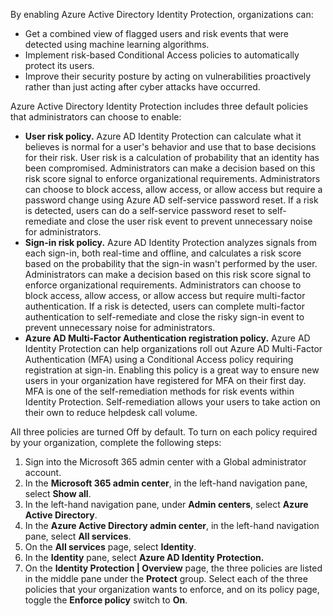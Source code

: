 By enabling Azure Active Directory Identity Protection, organizations can:

 *  Get a combined view of flagged users and risk events that were detected using machine learning algorithms.
 *  Implement risk-based Conditional Access policies to automatically protect its users.
 *  Improve their security posture by acting on vulnerabilities proactively rather than just acting after cyber attacks have occurred.

Azure Active Directory Identity Protection includes three default policies that administrators can choose to enable:


 *  **User risk policy.** Azure AD Identity Protection can calculate what it believes is normal for a user's behavior and use that to base decisions for their risk. User risk is a calculation of probability that an identity has been compromised. Administrators can make a decision based on this risk score signal to enforce organizational requirements. Administrators can choose to block access, allow access, or allow access but require a password change using Azure AD self-service password reset. If a risk is detected, users can do a self-service password reset to self-remediate and close the user risk event to prevent unnecessary noise for administrators.
 *  **Sign-in risk policy.** Azure AD Identity Protection analyzes signals from each sign-in, both real-time and offline, and calculates a risk score based on the probability that the sign-in wasn't performed by the user. Administrators can make a decision based on this risk score signal to enforce organizational requirements. Administrators can choose to block access, allow access, or allow access but require multi-factor authentication. If a risk is detected, users can complete multi-factor authentication to self-remediate and close the risky sign-in event to prevent unnecessary noise for administrators.
 *  **Azure AD Multi-Factor Authentication registration policy.** Azure AD Identity Protection can help organizations roll out Azure AD Multi-Factor Authentication (MFA) using a Conditional Access policy requiring registration at sign-in. Enabling this policy is a great way to ensure new users in your organization have registered for MFA on their first day. MFA is one of the self-remediation methods for risk events within Identity Protection. Self-remediation allows your users to take action on their own to reduce helpdesk call volume.

All three policies are turned Off by default. To turn on each policy required by your organization, complete the following steps:

1.  Sign into the Microsoft 365 admin center with a Global administrator account.
2.  In the **Microsoft 365 admin center**, in the left-hand navigation pane, select **Show all**.
3.  In the left-hand navigation pane, under **Admin centers**, select **Azure Active Directory**.
4.  In the **Azure Active Directory admin center**, in the left-hand navigation pane, select **All services**.
5.  On the **All services** page, select **Identity**.
6.  In the **Identity** pane, select **Azure AD Identity Protection.**
7.  On the **Identity Protection \| Overview** page, the three policies are listed in the middle pane under the **Protect** group. Select each of the three policies that your organization wants to enforce, and on its policy page, toggle the **Enforce policy** switch to **On**.
